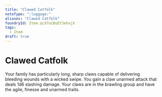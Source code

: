 ```yaml
---
title: "Clawed Catfolk"
noteType: ":luggage:"
aliases: "Clawed Catfolk"
foundryId: Item.qcX7uCBuEYJehxjX
tags:
  - Item
draft: true
---
```


# Clawed Catfolk

Your family has particularly long, sharp claws capable of delivering bleeding wounds with a wicked swipe. You gain a claw unarmed attack that deals 1d6 slashing damage. Your claws are in the brawling group and have the agile, finesse and unarmed traits.
